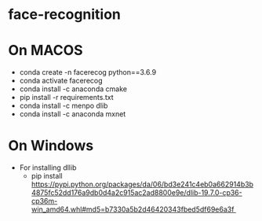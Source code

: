 # face-recognition

On MACOS
==========
- conda create -n facerecog python==3.6.9
- conda activate facerecog
- conda install -c anaconda cmake
- pip install -r requirements.txt
- conda install -c menpo dlib
- conda install -c anaconda mxnet

On Windows
==========
- For installing dllib
    - pip install https://pypi.python.org/packages/da/06/bd3e241c4eb0a662914b3b4875fc52dd176a9db0d4a2c915ac2ad8800e9e/dlib-19.7.0-cp36-cp36m-win_amd64.whl#md5=b7330a5b2d46420343fbed5df69e6a3f 